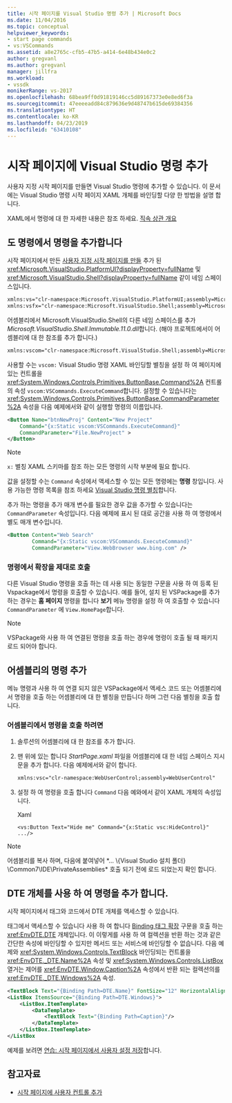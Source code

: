 ```yaml
---
title: 시작 페이지를 Visual Studio 명령 추가 | Microsoft Docs
ms.date: 11/04/2016
ms.topic: conceptual
helpviewer_keywords:
- start page commands
- vs:VSCommands
ms.assetid: a8e2765c-cfb5-47b5-a414-6e48b434e0c2
author: gregvanl
ms.author: gregvanl
manager: jillfra
ms.workload:
- vssdk
monikerRange: vs-2017
ms.openlocfilehash: 68bea9ff0d91819146cc5d89167373e0e8ed6f3a
ms.sourcegitcommit: 47eeeeadd84c879636e9d48747b615de69384356
ms.translationtype: HT
ms.contentlocale: ko-KR
ms.lasthandoff: 04/23/2019
ms.locfileid: "63410108"
---
```

# <a name="add-visual-studio-commands-to-a-start-page"></a>시작 페이지에 Visual Studio 명령 추가

사용자 지정 시작 페이지를 만들면 Visual Studio 명령에 추가할 수 있습니다. 이 문서에는 Visual Studio 명령 시작 페이지 XAML 개체를 바인딩할 다양 한 방법을 설명 합니다.

XAML에서 명령에 대 한 자세한 내용은 참조 하세요. [직속 상관 개요](/dotnet/framework/wpf/advanced/commanding-overview)

## <a name="add-commands-from-the-command-well"></a>도 명령에서 명령을 추가합니다

시작 페이지에서 만든 [사용자 지정 시작 페이지를 만들](../extensibility/creating-a-custom-start-page.md) 추가 된 <xref:Microsoft.VisualStudio.PlatformUI?displayProperty=fullName> 및 <xref:Microsoft.VisualStudio.Shell?displayProperty=fullName> 같이 네임 스페이스입니다.

```xml
xmlns:vs="clr-namespace:Microsoft.VisualStudio.PlatformUI;assembly=Microsoft.VisualStudio.Shell.14.0"
xmlns:vsfx="clr-namespace:Microsoft.VisualStudio.Shell;assembly=Microsoft.VisualStudio.Shell.14.0"
```

어셈블리에서 Microsoft.VisualStudio.Shell의 다른 네임 스페이스를 추가 *Microsoft.VisualStudio.Shell.Immutable.11.0.dll*합니다. (해야 프로젝트에서이 어셈블리에 대 한 참조를 추가 합니다.)

```xml
xmlns:vscom="clr-namespace:Microsoft.VisualStudio.Shell;assembly=Microsoft.VisualStudio.Shell.Immutable.11.0"
```

사용할 수는 `vscom:` Visual Studio 명령 XAML 바인딩할 별칭을 설정 하 여 페이지에 있는 컨트롤을 <xref:System.Windows.Controls.Primitives.ButtonBase.Command%2A> 컨트롤의 속성 `vscom:VSCommands.ExecuteCommand`합니다. 설정할 수 있습니다는 <xref:System.Windows.Controls.Primitives.ButtonBase.CommandParameter%2A> 속성을 다음 예제에서와 같이 실행할 명령의 이름입니다.

```xml
<Button Name="btnNewProj" Content="New Project"
    Command="{x:Static vscom:VSCommands.ExecuteCommand}"
    CommandParameter="File.NewProject" >
</Button>
```

> [!NOTE]
> `x:` 별칭 XAML 스키마를 참조 하는 모든 명령의 시작 부분에 필요 합니다.

 값을 설정할 수는 `Command` 속성에서 액세스할 수 있는 모든 명령에는 **명령** 창입니다. 사용 가능한 명령 목록을 참조 하세요 [Visual Studio 명령 별칭](../ide/reference/visual-studio-command-aliases.md)합니다.

 추가 하는 명령을 추가 매개 변수를 필요한 경우 값을 추가할 수 있습니다는 `CommandParameter` 속성입니다. 다음 예제에 표시 된 대로 공간을 사용 하 여 명령에서 별도 매개 변수입니다.

```xml
<Button Content="Web Search"
        Command="{x:Static vscom:VSCommands.ExecuteCommand}"
        CommandParameter="View.WebBrowser www.bing.com" />
```

### <a name="call-extensions-from-the-command-well"></a>명령에서 확장을 제대로 호출
 다른 Visual Studio 명령을 호출 하는 데 사용 되는 동일한 구문을 사용 하 여 등록 된 Vspackage에서 명령을 호출할 수 있습니다. 예를 들어, 설치 된 VSPackage를 추가 하는 경우는 **홈 페이지** 명령을 합니다 **보기** 메뉴 명령을 설정 하 여 호출할 수 있습니다 `CommandParameter` 에 `View.HomePage`합니다.

> [!NOTE]
> VSPackage와 사용 하 여 연결된 명령을 호출 하는 경우에 명령이 호출 될 때 패키지 로드 되어야 합니다.

## <a name="add-commands-from-assemblies"></a>어셈블리의 명령 추가
 메뉴 명령과 사용 하 여 연결 되지 않은 VSPackage에서 액세스 코드 또는 어셈블리에서 명령을 호출 하는 어셈블리에 대 한 별칭을 만듭니다 하며 그런 다음 별칭을 호출 합니다.

### <a name="to-call-a-command-from-an-assembly"></a>어셈블리에서 명령을 호출 하려면

1. 솔루션의 어셈블리에 대 한 참조를 추가 합니다.

2. 맨 위에 있는 합니다 *StartPage.xaml* 파일을 어셈블리에 대 한 네임 스페이스 지시문을 추가 합니다. 다음 예제에서와 같이 합니다.

    ```xml
    xmlns:vsc="clr-namespace:WebUserControl;assembly=WebUserControl"
    ```

3. 설정 하 여 명령을 호출 합니다 `Command` 다음 예와에서 같이 XAML 개체의 속성입니다.

     Xaml

    ```
    <vs:Button Text="Hide me" Command="{x:Static vsc:HideControl}" .../>
    ```

> [!NOTE]
> 어셈블리를 복사 하며, 다음에 붙여넣어 *... \\{Visual Studio 설치 폴더} \Common7\IDE\PrivateAssemblies\* 호출 되기 전에 로드 되었는지 확인 합니다.

## <a name="add-commands-with-the-dte-object"></a>DTE 개체를 사용 하 여 명령을 추가 합니다.
 시작 페이지에서 태그와 코드에서 DTE 개체를 액세스할 수 있습니다.

 태그에서 액세스할 수 있습니다 사용 하 여 합니다 [Binding 태그 확장](/dotnet/framework/wpf/advanced/binding-markup-extension) 구문을 호출 하는 <xref:EnvDTE.DTE> 개체입니다. 이 이렇게를 사용 하 여 컬렉션을 반환 하는 것과 같은 간단한 속성에 바인딩할 수 있지만 메서드 또는 서비스에 바인딩할 수 없습니다. 다음 예제와 <xref:System.Windows.Controls.TextBlock> 바인딩되는 컨트롤을 <xref:EnvDTE._DTE.Name%2A> 속성 및 <xref:System.Windows.Controls.ListBox> 열거는 제어를 <xref:EnvDTE.Window.Caption%2A> 속성에서 반환 되는 컬렉션의를 <xref:EnvDTE._DTE.Windows%2A> 속성.

```xml
<TextBlock Text="{Binding Path=DTE.Name}" FontSize="12" HorizontalAlignment="Center"/>
<ListBox ItemsSource="{Binding Path=DTE.Windows}">
    <ListBox.ItemTemplate>
        <DataTemplate>
            <TextBlock Text="{Binding Path=Caption}"/>
        </DataTemplate>
    </ListBox.ItemTemplate>
</ListBox
```

 예제를 보려면 [연습: 시작 페이지에서 사용자 설정 저장](../extensibility/walkthrough-saving-user-settings-on-a-start-page.md)합니다.

## <a name="see-also"></a>참고자료

- [시작 페이지에 사용자 컨트롤 추가](../extensibility/adding-user-control-to-the-start-page.md)